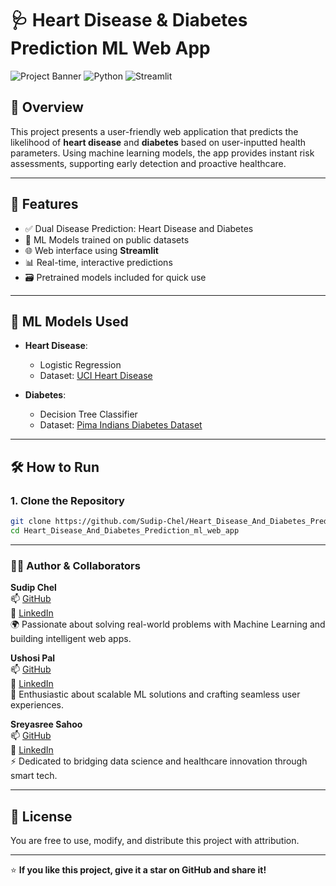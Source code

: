 # 🩺 Heart Disease & Diabetes Prediction ML Web App

![Project Banner](https://img.shields.io/badge/Machine%20Learning-Heart%20%26%20Diabetes%20Risk-blue?style=for-the-badge)
![Python](https://img.shields.io/badge/Python-3.8%2B-blue?style=for-the-badge)
![Streamlit](https://img.shields.io/badge/Streamlit-App-red?style=for-the-badge)

## 📌 Overview

This project presents a user-friendly web application that predicts the likelihood of **heart disease** and **diabetes** based on user-inputted health parameters. Using machine learning models, the app provides instant risk assessments, supporting early detection and proactive healthcare.

---

## 🚀 Features

- ✅ Dual Disease Prediction: Heart Disease and Diabetes
- 🧠 ML Models trained on public datasets
- 🌐 Web interface using **Streamlit**
- 📊 Real-time, interactive predictions
- 🗃️ Pretrained models included for quick use

---

## 🧠 ML Models Used

- **Heart Disease**:
  - Logistic Regression
  - Dataset: [UCI Heart Disease](https://archive.ics.uci.edu/ml/datasets/heart+Disease)

- **Diabetes**:
  - Decision Tree Classifier
  - Dataset: [Pima Indians Diabetes Dataset](https://www.kaggle.com/uciml/pima-indians-diabetes-database)

---

## 🛠️ How to Run

### 1. Clone the Repository

```bash
git clone https://github.com/Sudip-Chel/Heart_Disease_And_Diabetes_Prediction_ml_web_app.git
cd Heart_Disease_And_Diabetes_Prediction_ml_web_app
```

---

### 👨‍💻 Author & Collaborators

**Sudip Chel**  
📫 [GitHub](https://github.com/Sudip-Chel)  
🔗 [LinkedIn](https://www.linkedin.com/in/sudip-chel/)  
🌍 Passionate about solving real-world problems with Machine Learning and building intelligent web apps.

**Ushosi Pal**  
📫 [GitHub](https://github.com/Ushosipal)  
🔗 [LinkedIn](https://www.linkedin.com/in/ushosi-pal-91a5a7289/)  
🚀 Enthusiastic about scalable ML solutions and crafting seamless user experiences.


**Sreyasree Sahoo**  
📫 [GitHub](https://github.com/sreyasreesahoo)  
🔗 [LinkedIn](https://www.linkedin.com/in/sreyasree-sahoo-73712b303/)  
⚡ Dedicated to bridging data science and healthcare innovation through smart tech.



---

## 📄 License


You are free to use, modify, and distribute this project with attribution.



---

⭐ **If you like this project, give it a star on GitHub and share it!**
